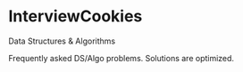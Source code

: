 # InterviewCookies
Data Structures &amp; Algorithms


Frequently asked DS/Algo problems.
Solutions are optimized. 
